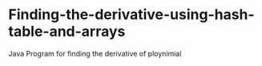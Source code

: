 # Finding-the-derivative-using-hash-table-and-arrays

Java Program for finding the derivative of ploynimial
